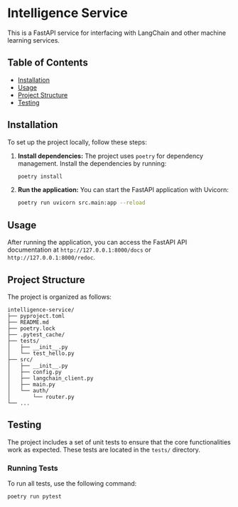 # Intelligence Service

This is a FastAPI service for interfacing with LangChain and other machine learning services.

## Table of Contents

- [Installation](#installation)
- [Usage](#usage)
- [Project Structure](#project-structure)
- [Testing](#testing)

## Installation

To set up the project locally, follow these steps:

1. **Install dependencies:**
    The project uses `poetry` for dependency management. Install the dependencies by running:

    ```bash
    poetry install
    ```

2. **Run the application:**
    You can start the FastAPI application with Uvicorn:

    ```bash
    poetry run uvicorn src.main:app --reload
    ```

## Usage

After running the application, you can access the FastAPI API documentation at `http://127.0.0.1:8000/docs` or `http://127.0.0.1:8000/redoc`.

## Project Structure

The project is organized as follows:

```
intelligence-service/
├── pyproject.toml     
├── README.md            
├── poetry.lock           
├── .pytest_cache/        
├── tests/                
│   ├── __init__.py
│   └── test_hello.py
├── src/               
│   ├── __init__.py   
│   ├── config.py   
│   ├── langchain_client.py
│   ├── main.py          
│   └── auth/            
│       └── router.py    
└── ...
```

## Testing

The project includes a set of unit tests to ensure that the core functionalities work as expected. These tests are located in the `tests/` directory.

### Running Tests

To run all tests, use the following command:

```bash
poetry run pytest
